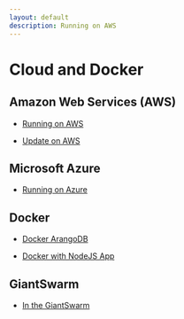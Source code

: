 ```yaml
---
layout: default
description: Running on AWS
---
```

Cloud and Docker
================

Amazon Web Services (AWS)
-------------------------

- [Running on AWS](cloud-aws.html)

- [Update on AWS](cloud-aws-update.html)

Microsoft Azure
---------------

- [Running on Azure](cloud-azure.html)

Docker
------

- [Docker ArangoDB](cloud-docker-container.html)

- [Docker with NodeJS App](cloud-node-js-docker.html)

GiantSwarm
----------

- [In the GiantSwarm](cloud-giant-swarm.html)
